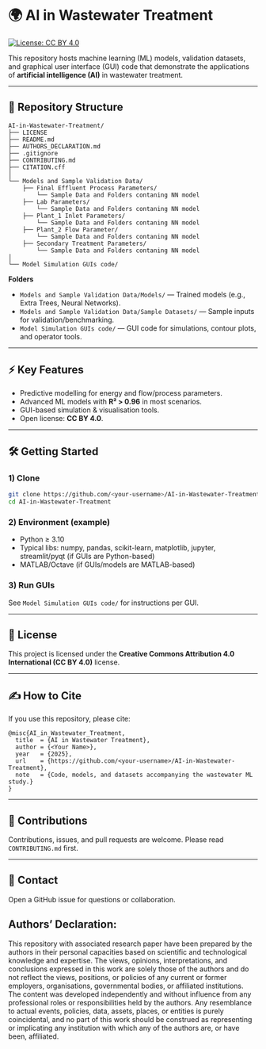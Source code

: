 # 🌍 AI in Wastewater Treatment

[![License: CC BY 4.0](https://img.shields.io/badge/License-CC%20BY%204.0-lightgrey.svg)](https://creativecommons.org/licenses/by/4.0/)

This repository hosts machine learning (ML) models, validation datasets, and graphical user interface (GUI) code that demonstrate the applications of **artificial intelligence (AI)** in wastewater treatment.

---

## 📂 Repository Structure

```
AI-in-Wastewater-Treatment/
├── LICENSE
├── README.md
├── AUTHORS_DECLARATION.md
├── .gitignore
├── CONTRIBUTING.md
├── CITATION.cff
│
└── Models and Sample Validation Data/
    ├── Final Effluent Process Parameters/
        └── Sample Data and Folders contaning NN model 
    ├── Lab Parameters/
        └── Sample Data and Folders contaning NN model 
    ├── Plant_1 Inlet Parameters/
        └── Sample Data and Folders contaning NN model 
    ├── Plant_2 Flow Parameter/
        └── Sample Data and Folders contaning NN model 
    ├── Secondary Treatment Parameters/
        └── Sample Data and Folders contaning NN model 
│
└── Model Simulation GUIs code/
```

**Folders**
- `Models and Sample Validation Data/Models/` — Trained models (e.g., Extra Trees, Neural Networks).
- `Models and Sample Validation Data/Sample Datasets/` — Sample inputs for validation/benchmarking.
- `Model Simulation GUIs code/` — GUI code for simulations, contour plots, and operator tools.

---

## ⚡ Key Features
- Predictive modelling for energy and flow/process parameters.
- Advanced ML models with **R² > 0.96** in most scenarios.
- GUI-based simulation & visualisation tools.
- Open license: **CC BY 4.0**.

---

## 🛠️ Getting Started

### 1) Clone
```bash
git clone https://github.com/<your-username>/AI-in-Wastewater-Treatment.git
cd AI-in-Wastewater-Treatment
```

### 2) Environment (example)
- Python ≥ 3.10
- Typical libs: numpy, pandas, scikit-learn, matplotlib, jupyter, streamlit/pyqt (if GUIs are Python-based)
- MATLAB/Octave (if GUIs/models are MATLAB-based)

### 3) Run GUIs
See `Model Simulation GUIs code/` for instructions per GUI.

---

## 📜 License
This project is licensed under the **Creative Commons Attribution 4.0 International (CC BY 4.0)** license.

---

## ✍️ How to Cite
If you use this repository, please cite:

```
@misc{AI_in_Wastewater_Treatment,
  title  = {AI in Wastewater Treatment},
  author = {<Your Name>},
  year   = {2025},
  url    = {https://github.com/<your-username>/AI-in-Wastewater-Treatment},
  note   = {Code, models, and datasets accompanying the wastewater ML study.}
}
```
---

## 🤝 Contributions
Contributions, issues, and pull requests are welcome. Please read `CONTRIBUTING.md` first.

---

## 📨 Contact
Open a GitHub issue for questions or collaboration.

Authors’ Declaration:
---
This repository with associated research paper have been prepared by the authors in their personal capacities based on scientific and technological knowledge and expertise. The views, opinions, interpretations, and conclusions expressed in this work are solely those of the authors and do not reflect the views, positions, or policies of any current or former employers, organisations, governmental bodies, or affiliated institutions. The content was developed independently and without influence from any professional roles or responsibilities held by the authors. Any resemblance to actual events, policies, data, assets, places, or entities is purely coincidental, and no part of this work should be construed as representing or implicating any institution with which any of the authors are, or have been, affiliated.

